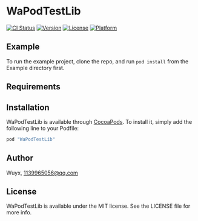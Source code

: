 # WaPodTestLib

[![CI Status](http://img.shields.io/travis/Wuyx/WaPodTestLib.svg?style=flat)](https://travis-ci.org/Wuyx/WaPodTestLib)
[![Version](https://img.shields.io/cocoapods/v/WaPodTestLib.svg?style=flat)](http://cocoapods.org/pods/WaPodTestLib)
[![License](https://img.shields.io/cocoapods/l/WaPodTestLib.svg?style=flat)](http://cocoapods.org/pods/WaPodTestLib)
[![Platform](https://img.shields.io/cocoapods/p/WaPodTestLib.svg?style=flat)](http://cocoapods.org/pods/WaPodTestLib)

## Example

To run the example project, clone the repo, and run `pod install` from the Example directory first.

## Requirements

## Installation

WaPodTestLib is available through [CocoaPods](http://cocoapods.org). To install
it, simply add the following line to your Podfile:

```ruby
pod "WaPodTestLib"
```

## Author

Wuyx, 1139965056@qq.com

## License

WaPodTestLib is available under the MIT license. See the LICENSE file for more info.
